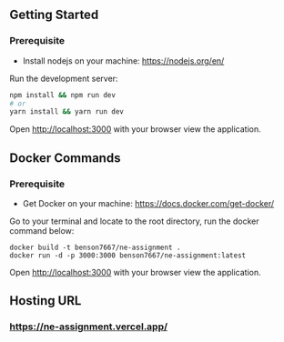 ## Getting Started
### Prerequisite
- Install nodejs on your machine: https://nodejs.org/en/

Run the development server:

```bash
npm install && npm run dev
# or
yarn install && yarn run dev
```

Open [http://localhost:3000](http://localhost:3000) with your browser view the application.

## Docker Commands
### Prerequisite
- Get Docker on your machine: https://docs.docker.com/get-docker/

Go to your terminal and locate to the root directory, run the docker command below:
```
docker build -t benson7667/ne-assignment .
docker run -d -p 3000:3000 benson7667/ne-assignment:latest
```
Open [http://localhost:3000](http://localhost:3000) with your browser view the application.

## Hosting URL
### https://ne-assignment.vercel.app/
